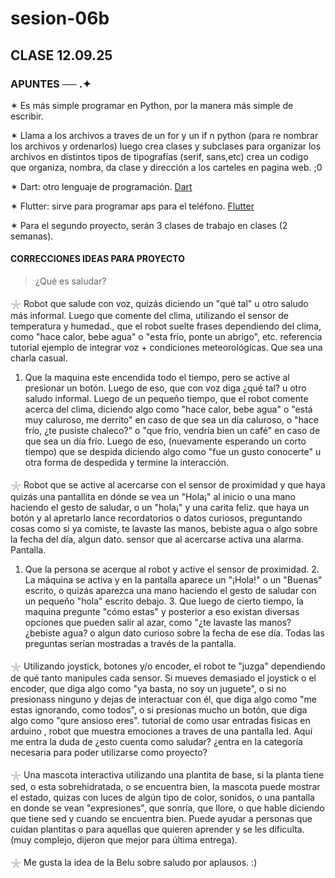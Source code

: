# sesion-06b
## CLASE 12.09.25
### APUNTES ── .✦

✶ Es más simple programar en Python, por la manera más simple de escribir.

✶ Llama a los archivos a traves de un for y un if n python (para re nombrar los archivos y ordenarlos)
luego crea clases y subclases para organizar los archivos en distintos tipos de tipografías (serif, sans,etc) 
crea un codigo que organiza, nombra, da clase y dirección a los carteles en pagina web. ;0

✶ Dart: otro lenguaje de programación. [Dart](https://dart.dev/)

✶ Flutter: sirve para programar aps para el teléfono. [Flutter](https://flutter.dev/?gad_campaignid=13034410696)

✶ Para el segundo proyecto, serán 3 clases de trabajo en clases (2 semanas).

#### CORRECCIONES IDEAS PARA PROYECTO
> ¿Qué es saludar?

𓇼 Robot que salude con voz, quizás diciendo un "qué tal" u otro saludo más informal. Luego que comente del clima, utilizando el sensor de temperatura y humedad., que el robot suelte frases dependiendo del clima, como "hace calor, bebe agua" o "esta frío, ponte un abrigo", etc. referencia tutorial ejemplo de integrar voz + condiciones meteorológicas. Que sea una charla casual.
1. Que la maquina este encendida todo el tiempo, pero se active al presionar un botón. Luego de eso, que con voz diga ¿qué tal? u otro saludo informal. Luego de un pequeño tiempo, que el robot comente acerca del clima, diciendo algo como "hace calor, bebe agua" o "está muy caluroso, me derrito" en caso de que sea un día caluroso, o "hace frío, ¿te pusiste chaleco?" o "que frío, vendría bien un café" en caso de que sea un día frío. Luego de eso, (nuevamente esperando un corto tiempo) que se despida diciendo algo como "fue un gusto conocerte" u otra forma de despedida y termine la interacción.

𓇼 Robot que se active al acercarse con el sensor de proximidad y que haya quizás una pantallita en dónde se vea un "Hola¡" al inicio o una mano haciendo el gesto de saludar, o un "hola¡" y una carita feliz. que haya un botón y al apretarlo lance recordatorios o datos curiosos, preguntando cosas como si ya comiste, te lavaste las manos, bebiste agua o algo sobre la fecha del día, algun dato. sensor que al acercarse activa una alarma. Pantalla.
1. Que la persona se acerque al robot y active el sensor de proximidad. 2. La máquina se activa y en la pantalla aparece un "¡Hola!" o un "Buenas" escrito, o quizás aparezca una mano haciendo el gesto de saludar con un pequeño "hola" escrito debajo. 3. Que luego de cierto tiempo, la maquina pregunte "cómo estas" y posterior a eso existan diversas opciones que pueden salir al azar, como "¿te lavaste las manos? ¿bebiste agua? o algun dato curioso sobre la fecha de ese día. Todas las preguntas serían mostradas a través de la pantalla.

𓇼 Utilizando joystick, botones y/o encoder, el robot te "juzga" dependiendo de qué tanto manipules cada sensor. Si mueves demasiado el joystick o el encoder, que diga algo como "ya basta, no soy un juguete", o si no presionass ninguno y dejas de interactuar con él, que diga algo como "me estas ignorando, como todos", o si presionas mucho un botón, que diga algo como "qure ansioso eres". tutorial de como usar entradas fisicas en arduino , robot que muestra emociones a traves de una pantalla led. Aquí me entra la duda de ¿esto cuenta como saludar? ¿entra en la categoría necesaria para poder utilizarse como proyecto?

𓇼 Una mascota interactiva utilizando una plantita de base, si la planta tiene sed, o esta sobrehidratada, o se encuentra bien, la mascota puede mostrar el estado, quizas con luces de algún tipo de color, sonidos, o una pantalla en donde se vean "expresiones", que sonría, que llore, o que hable diciendo que tiene sed y cuando se encuentra bien. Puede ayudar a personas que cuidan plantitas o para aquellas que quieren aprender y se les dificulta. (muy complejo, dijeron que mejor para última entrega).

𓇼 Me gusta la idea de la Belu sobre saludo por aplausos. :)

